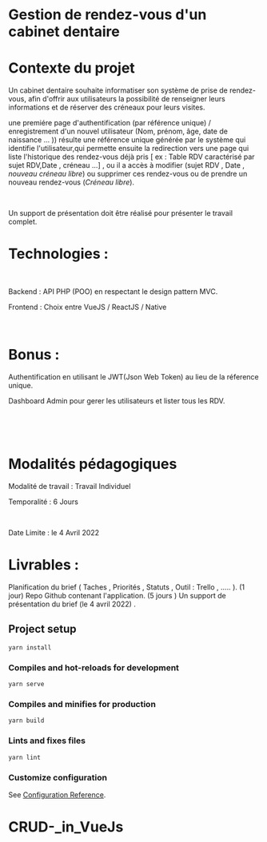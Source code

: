 #                                                           Gestion de rendez-vous d'un cabinet dentaire




# Contexte du projet

Un cabinet dentaire souhaite informatiser son système de prise de rendez-vous, afin d'offrir aux utilisateurs la possibilité de renseigner leurs informations et de réserver des créneaux pour leurs visites.

une premiére page d'authentification (par référence unique) / enregistrement d'un nouvel utilisateur (Nom, prénom, âge, date de naissance ... )) résulte une référence unique générée par le système qui identifie l'utilisateur,qui permette ensuite la redirection vers une page qui liste l'historique des rendez-vous déjà pris [ ex : Table RDV caractérisé par sujet RDV,Date , créneau ...] , ou il a accès à modifier (sujet RDV , Date , *nouveau créneau libre*) ou supprimer ces rendez-vous ou de prendre un nouveau rendez-vous (*Créneau libre*).

​

Un support de présentation doit être réalisé pour présenter le travail complet.

# Technologies :

​

Backend : API PHP (POO) en respectant le design pattern MVC.

Frontend : Choix entre VueJS / ReactJS / Native

​

# Bonus :

Authentification en utilisant le JWT(Json Web Token) au lieu de la réference unique.

Dashboard Admin pour gerer les utilisateurs et lister tous les RDV.

​

​
# Modalités pédagogiques

Modalité de travail : Travail Individuel

Temporalité : 6 Jours

​

Date Limite : le 4 Avril 2022


# Livrables :

Planification du brief ( Taches , Priorités , Statuts ,  Outil : Trello , ..... ). (1 jour)
Repo Github contenant l'application. (5 jours )
Un support de présentation du brief (le 4 avril 2022) .


## Project setup
```
yarn install
```

### Compiles and hot-reloads for development
```
yarn serve
```

### Compiles and minifies for production
```
yarn build
```

### Lints and fixes files
```
yarn lint
```

### Customize configuration
See [Configuration Reference](https://cli.vuejs.org/config/).
# CRUD-_in_VueJs
